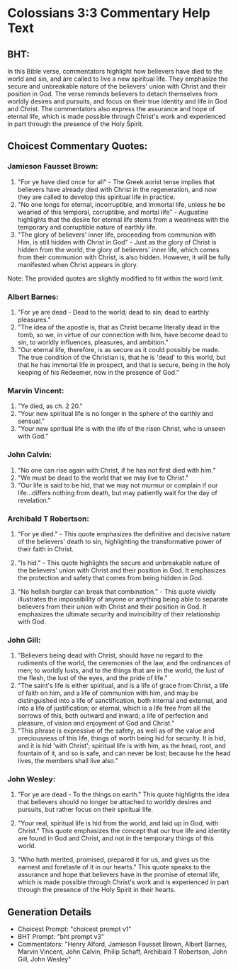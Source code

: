 # Colossians 3:3 Commentary Help Text

## BHT:
In this Bible verse, commentators highlight how believers have died to the world and sin, and are called to live a new spiritual life. They emphasize the secure and unbreakable nature of the believers' union with Christ and their position in God. The verse reminds believers to detach themselves from worldly desires and pursuits, and focus on their true identity and life in God and Christ. The commentators also express the assurance and hope of eternal life, which is made possible through Christ's work and experienced in part through the presence of the Holy Spirit.

## Choicest Commentary Quotes:
### Jamieson Fausset Brown:
1. "For ye have died once for all" - The Greek aorist tense implies that believers have already died with Christ in the regeneration, and now they are called to develop this spiritual life in practice.
2. "No one longs for eternal, incorruptible, and immortal life, unless he be wearied of this temporal, corruptible, and mortal life" - Augustine highlights that the desire for eternal life stems from a weariness with the temporary and corruptible nature of earthly life.
3. "The glory of believers' inner life, proceeding from communion with Him, is still hidden with Christ in God" - Just as the glory of Christ is hidden from the world, the glory of believers' inner life, which comes from their communion with Christ, is also hidden. However, it will be fully manifested when Christ appears in glory.

Note: The provided quotes are slightly modified to fit within the word limit.

### Albert Barnes:
1. "For ye are dead - Dead to the world; dead to sin; dead to earthly pleasures."
2. "The idea of the apostle is, that as Christ became literally dead in the tomb, so we, in virtue of our connection with him, have become dead to sin, to worldly influences, pleasures, and ambition."
3. "Our eternal life, therefore, is as secure as it could possibly be made. The true condition of the Christian is, that he is 'dead' to this world, but that he has immortal life in prospect, and that is secure, being in the holy keeping of his Redeemer, now in the presence of God."

### Marvin Vincent:
1. "Ye died, as ch. 2 20." 
2. "Your new spiritual life is no longer in the sphere of the earthly and sensual."
3. "Your new spiritual life is with the life of the risen Christ, who is unseen with God."

### John Calvin:
1. "No one can rise again with Christ, if he has not first died with him."
2. "We must be dead to the world that we may live to Christ."
3. "Our life is said to be hid, that we may not murmur or complain if our life...differs nothing from death, but may patiently wait for the day of revelation."

### Archibald T Robertson:
1. "For ye died." - This quote emphasizes the definitive and decisive nature of the believers' death to sin, highlighting the transformative power of their faith in Christ.

2. "Is hid." - This quote highlights the secure and unbreakable nature of the believers' union with Christ and their position in God. It emphasizes the protection and safety that comes from being hidden in God.

3. "No hellish burglar can break that combination." - This quote vividly illustrates the impossibility of anyone or anything being able to separate believers from their union with Christ and their position in God. It emphasizes the ultimate security and invincibility of their relationship with God.

### John Gill:
1. "Believers being dead with Christ, should have no regard to the rudiments of the world, the ceremonies of the law, and the ordinances of men; to worldly lusts, and to the things that are in the world, the lust of the flesh, the lust of the eyes, and the pride of life."
2. "The saint's life is either spiritual, and is a life of grace from Christ, a life of faith on him, and a life of communion with him, and may be distinguished into a life of sanctification, both internal and external, and into a life of justification; or eternal, which is a life free from all the sorrows of this, both outward and inward; a life of perfection and pleasure, of vision and enjoyment of God and Christ."
3. "This phrase is expressive of the safety, as well as of the value and preciousness of this life, things of worth being hid for security. It is hid, and it is hid 'with Christ'; spiritual life is with him, as the head, root, and fountain of it, and so is safe, and can never be lost; because he the head lives, the members shall live also."

### John Wesley:
1. "For ye are dead - To the things on earth." This quote highlights the idea that believers should no longer be attached to worldly desires and pursuits, but rather focus on their spiritual life.

2. "Your real, spiritual life is hid from the world, and laid up in God, with Christ." This quote emphasizes the concept that our true life and identity are found in God and Christ, and not in the temporary things of this world.

3. "Who hath merited, promised, prepared it for us, and gives us the earnest and foretaste of it in our hearts." This quote speaks to the assurance and hope that believers have in the promise of eternal life, which is made possible through Christ's work and is experienced in part through the presence of the Holy Spirit in their hearts.


## Generation Details
- Choicest Prompt: "choicest prompt v1"
- BHT Prompt: "bht prompt v3"
- Commentators: "Henry Alford, Jamieson Fausset Brown, Albert Barnes, Marvin Vincent, John Calvin, Philip Schaff, Archibald T Robertson, John Gill, John Wesley"
